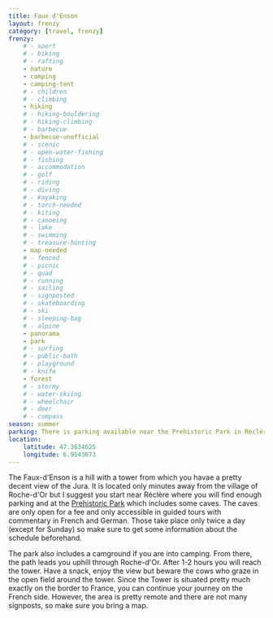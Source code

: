 ```yaml
---
title: Faux d'Enson
layout: frenzy
category: [travel, frenzy]
frenzy:
    # - sport
    # - biking
    # - rafting
    - nature
    - camping
    - camping-tent
    # - children
    # - climbing
    - hiking
    # - hiking-bouldering
    # - hiking-climbing
    # - barbecue
    - barbecue-unofficial
    # - scenic
    # - open-water-fishing
    # - fishing
    # - accommodation
    # - golf
    # - riding
    # - diving
    # - kayaking
    # - torch-needed
    # - kiting
    # - canoeing
    # - lake
    # - swimming
    # - treasure-hunting
    - map-needed
    # - fenced
    # - picnic
    # - quad
    # - running
    # - sailing
    # - signposted
    # - skateboarding
    # - ski
    # - sleeping-bag
    # - alpine
    - panorama
    - park
    # - surfing
    # - public-bath
    # - playground
    # - knife
    - forest
    # - stormy
    # - water-skiing
    # - wheelchair
    # - deer
    # - compass
season: summer
parking: There is parking available near the Prehistoric Park in Réclère
location:
    latitude: 47.3634625
    longitude: 6.9543673
---
```


The Faux-d'Enson is a hill with a tower from which you havae a pretty decent view of the Jura. It is located only minutes away from the village of Roche-d'Or but I suggest you start near Réclère where you will find enough parking and at the [Prehistoric Park](http://www.prehisto.ch) which includes some caves. The caves are only open for a fee and only accessible in guided tours with commentary in French and German. Those take place only twice a day (except for Sunday) so make sure to get some information about the schedule beforehand.

The park also includes a camground if you are into camping. From there, the path leads you uphill through Roche-d'Or. After 1-2 hours you will reach the tower. Have a snack, enjoy the view but beware the cows who graze in the open field around the tower. Since the Tower is situated pretty much exactly on the border to France, you can continue your journey on the French side. However, the area is pretty remote and there are not many signposts, so make sure you bring a map.